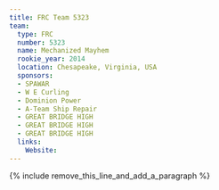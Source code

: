 ```yaml
---
title: FRC Team 5323
team:
  type: FRC
  number: 5323
  name: Mechanized Mayhem
  rookie_year: 2014
  location: Chesapeake, Virginia, USA
  sponsors:
  - SPAWAR
  - W E Curling
  - Dominion Power
  - A-Team Ship Repair
  - GREAT BRIDGE HIGH
  - GREAT BRIDGE HIGH
  - GREAT BRIDGE HIGH
  links:
    Website:
---
```


{% include remove_this_line_and_add_a_paragraph %}